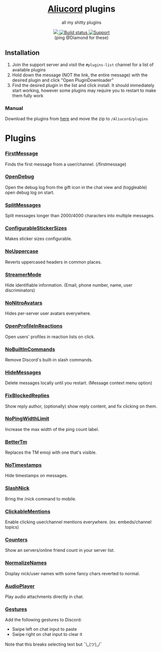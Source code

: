<div align="center">
    <h1><a href="https://github.com/Aliucord/Aliucord">Aliucord</a> plugins</h1>
    <p>all my shitty plugins</p>
    <a href="https://hits.seeyoufarm.com">
        <img src="https://hits.seeyoufarm.com/api/count/incr/badge.svg?url=https%3A%2F%2Fgithub.com%2FDiamondMiner88%2Faliucord-plugins&count_bg=%2379C83D&title_bg=%23555555&icon=github.svg&icon_color=%23E7E7E7&title=views&edge_flat=true"/>
    </a>
    <a href="https://github.com/DiamondMiner88/aliucord-plugins/tree/builds">
        <img src="https://img.shields.io/github/workflow/status/DiamondMiner88/aliucord-plugins/Build?label=Plugins%20Build&logo=githubactions&logoColor=white&style=flat-square" alt="Build status"/>
    </a>
    <a href="https://discord.gg/EsNDvBaHVU">
        <img alt="Support" src="https://img.shields.io/discord/811255666990907402?color=%2300C853&label=Support%20Server&logo=discord&logoColor=%2300C853&style=flat-square"/>
    </a>
    <br/>
    (ping @Diamond for these)
</div>

## Installation
1. Join the support server and visit the `#plugins-list` channel for a list of available plugins
2. Hold down the message (NOT the link, the entire message) with the desired plugin and click "Open PluginDownloader"
3. Find the desired plugin in the list and click install. It should immediately start working, however some plugins may require you to restart to make them fully work

### Manual
Download the plugins from [here](https://github.com/DiamondMiner88/aliucord-plugins/tree/builds) and move the zip to `/Aliucord/plugins`

# Plugins

### [FirstMessage](https://github.com/DiamondMiner88/aliucord-plugins/raw/builds/FirstMessage.zip)
Finds the first message from a user/channel. (/firstmessage)

### [OpenDebug](https://github.com/DiamondMiner88/aliucord-plugins/raw/builds/OpenDebug.zip)
Open the debug log from the gift icon in the chat view and (toggleable) open debug log on start.

### [SplitMessages](https://github.com/DiamondMiner88/aliucord-plugins/raw/builds/SplitMessages.zip)
Split messages longer than 2000/4000 characters into multiple messages.

### [ConfigurableStickerSizes](https://github.com/DiamondMiner88/aliucord-plugins/raw/builds/ConfigurableStickerSizes.zip)
Makes sticker sizes configurable.

### [NoUppercase](https://github.com/DiamondMiner88/aliucord-plugins/raw/builds/NoUppercase.zip)
Reverts uppercased headers in common places.

### [StreamerMode](https://github.com/DiamondMiner88/aliucord-plugins/raw/builds/StreamerMode.zip)
Hide identifiable information. (Email, phone number, name, user discriminators)

### [NoNitroAvatars](https://github.com/DiamondMiner88/aliucord-plugins/raw/builds/NoNitroAvatars.zip)
Hides per-server user avatars everywhere.

### [OpenProfileInReactions](https://github.com/DiamondMiner88/aliucord-plugins/raw/builds/OpenProfileInReactions.zip)
Open users' profiles in reaction lists on click.

### [NoBuiltInCommands](https://github.com/DiamondMiner88/aliucord-plugins/raw/builds/NoBuiltInCommands.zip)
Remove Discord's built-in slash commands.

### [HideMessages](https://github.com/DiamondMiner88/aliucord-plugins/raw/builds/HideMessages.zip)
Delete messages locally until you restart. (Message context menu option)

### [FixBlockedReplies](https://github.com/DiamondMiner88/aliucord-plugins/raw/builds/FixBlockedReplies.zip)
Show reply author, (optionally) show reply content, and fix clicking on them.

### [NoPingWidthLimit](https://github.com/DiamondMiner88/aliucord-plugins/raw/builds/NoPingWidthLimit.zip)
Increase the max width of the ping count label.

### [BetterTm](https://github.com/DiamondMiner88/aliucord-plugins/raw/builds/BetterTm.zip)
Replaces the TM emoji with one that's visible.

### [NoTimestamps](https://github.com/DiamondMiner88/aliucord-plugins/raw/builds/NoTimestamps.zip)
Hide timestamps on messages.

### [SlashNick](https://github.com/DiamondMiner88/aliucord-plugins/raw/builds/SlashNick.zip)
Bring the /nick command to mobile.

### [ClickableMentions](https://github.com/DiamondMiner88/aliucord-plugins/raw/builds/ClickableMentions.zip)
Enable clicking user/channel mentions everywhere. (ex. embeds/channel topics)

### [Counters](https://github.com/DiamondMiner88/aliucord-plugins/raw/builds/Counters.zip)
Show an servers/online friend count in your server list.

### [NormalizeNames](https://github.com/DiamondMiner88/aliucord-plugins/raw/builds/NormalizeNames.zip)
Display nick/user names with some fancy chars reverted to normal.

### [AudioPlayer](https://github.com/DiamondMiner88/aliucord-plugins/raw/builds/AudioPlayer.zip)
Play audio attachments directly in chat.

### [Gestures](https://github.com/DiamondMiner88/aliucord-plugins/raw/builds/Gestures.zip)
Add the following gestures to Discord:
- Swipe left on chat input to paste
- Swipe right on chat input to clear it

Note that this breaks selecting text but ¯\\\_(ツ)_/¯

